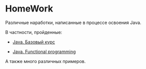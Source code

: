 # HomeWork


Различные наработки, написанные в процессе освоения Java. 

В частности, пройденные:

- [Java. Базовый курс][stepik-basic]

- [Java. Functional programming][stepik-functional]

А также много различных примеров.




[stepik-basic]:      <https://stepik.org/course/187>
[stepik-functional]: <https://stepik.org/course/1595/>
[stepik-сontest]:    <https://stepik.org/course/2600/>
[stepik-сontest-s]:  <https://stepik.org/course/2600/syllabus>
[stepik-adaptive]:   <https://stepik.org/course/2403/>
[stepik-adaptive-s]: <https://stepik.org/course/2403/syllabus>

